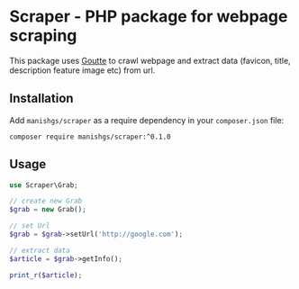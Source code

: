 Scraper - PHP package for webpage scraping
=============================================
This package uses [Goutte](https://github.com/FriendsOfPHP/Goutte) to crawl webpage and extract data (favicon, title, description feature image etc) from url.

Installation
---------------

Add ``manishgs/scraper`` as a require dependency in your ``composer.json`` file:

``composer require manishgs/scraper:^0.1.0``

Usage
-------
```php
use Scraper\Grab;

// create new Grab 
$grab = new Grab();

// set Url    
$grab = $grab->setUrl('http://google.com');

// extract data
$article = $grab->getInfo();

print_r($article);
```
